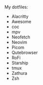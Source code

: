 My dotfiles:
- Alacritty
- Awesome
- coc
- mpv
- Neofetch
- Neovim
- Picom
- Qutebrowser
- RoFi
- Starship
- tmux
- Zathura
- Zsh
